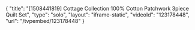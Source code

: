 {
    "title": "[1508441819] Cottage Collection 100% Cotton Patchwork 3piece Quilt Set",
    "type": "solo",
    "layout": "iframe-static",
    "videoId": "123178448",
    "url": "\/tvpembed\/123178448"
}